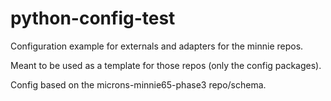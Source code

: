 # python-config-test

Configuration example for externals and adapters for the minnie repos.

Meant to be used as a template for those repos (only the config packages).

Config based on the microns-minnie65-phase3 repo/schema.

